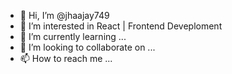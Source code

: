 - 👋 Hi, I’m @jhaajay749
- 👀 I’m interested in React | Frontend Deveploment
- 🌱 I’m currently learning ...
- 💞️ I’m looking to collaborate on ...
- 📫 How to reach me ...

<!---
jhaajay749/jhaajay749 is a ✨ special ✨ repository because its `README.md` (this file) appears on your GitHub profile.
You can click the Preview link to take a look at your changes.
--->
